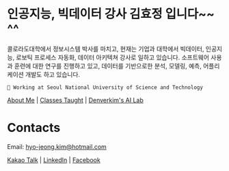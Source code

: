 # 인공지능, 빅데이터 강사 김효정 입니다~~ ^^

콜로라도대학에서 정보시스템 박사를 마치고, 현재는 기업과 대학에서 빅데이터, 인공지능, 로보틱 프로세스 자동화, 데이터 아키텍쳐 강사로 일하고 있습니다. 소프트웨어 사용과 훈련에 대한 연구를 진행하고 있고, 데이터를 기반으로한 분석, 모델링, 예측, 어플리케이션 개발도 하고 있습니다.  


    📌 Working at Seoul National University of Science and Technology
    

 [About Me](https://www.notion.so/About-Me-edba7d46c4924b228d00b6b6dde4af44) |  [Classes Taught](https://www.notion.so/4032a943f5f24a2cb90240a3f566232b) | [Denverkim's AI Lab](https://sites.google.com/view/denverkim/home)

# Contacts

Email: [hyo-jeong.kim@hotmail.com](mailto:hyo-jeong.kim@hotmail.com)


[Kakao Talk](https://open.kakao.com/o/sPHwgpfd) | [LinkedIn](https://www.linkedin.com/in/hyo-jeong-kim/) | [Facebook](https://www.facebook.com/denverkimhyojeong)
